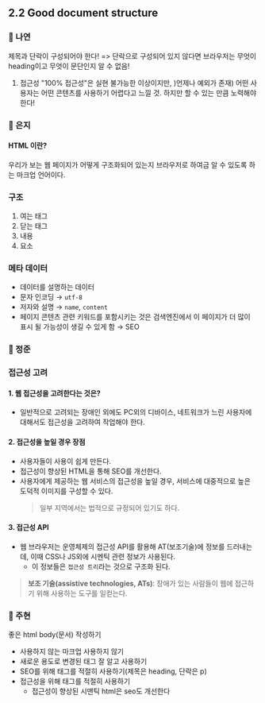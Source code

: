 ## 2.2 Good document structure

### 📝 나연

제목과 단락이 구성되어야 한다!
=> 단락으로 구성되어 있지 않다면 브라우저는 무엇이 heading이고 무엇이 문단인지 알 수 없음!

1. 접근성
   "100% 접근성"은 실현 불가능한 이상이지만, )언제나 예외가 존재) 어떤 사용자는 어떤 콘텐츠를 사용하기 어렵다고 느낄 것. 하지만 할 수 있는 만큼 노력해야 한다!

### 📝 은지
#### HTML 이란?

우리가 보는 웹 페이지가 어떻게 구조화되어 있는지 브라우저로 하여금 알 수 있도록 하는 마크업 언어이다. 

### 구조

1. 여는 태그
2. 닫는 태그
3. 내용 
4. 요소

### 메타 데이터 <META>

- 데이터를 설명하는 데이터
- 문자 인코딩 → `utf-8`
- 저자와 설명 → `name`, `content`
- 페이지 콘텐츠 관련 키워드를 포함시키는 것은 검색엔진에서 이 페이지가 더 많이 표시 될 가능성이 생길 수 있게 함  → SEO

### 📝 정준

### 접근성 고려

#### 1. 웹 접근성을 고려한다는 것은?

- 일반적으로 고려되는 장애인 외에도 PC외의 디바이스, 네트워크가 느린 사용자에 대해서도 접근성을 고려하여 작업해야 한다.

#### 2. 접근성을 높일 경우 장점

- 사용자들이 사용이 쉽게 만든다.
- 접근성이 향상된 HTML을 통해 SEO를 개선한다.
- 사용자에게 제공하는 웹 서비스의 접근성을 높일 경우, 서비스에 대중적으로 높은 도덕적 이미지를 구성할 수 있다.
  > 일부 지역에서는 법적으로 규정되어 있기도 하다.

#### 3. 접근성 API

- 웹 브라우저는 운영체제의 접근성 API를 활용해 AT(보조기술)에 정보를 드러내는데, 이때 CSS나 JS외에 시멘틱 관련 정보가 사용된다.
  - 이 정보들은 `접근성 트리`라는 것으로 구조화 된다.

> **보조 기술(assistive technologies, ATs)**: 장애가 있는 사람들이 웹에 접근하기 위해 사용하는 도구를 일컫는다.

### 📝 주현

좋은 html body(문서) 작성하기

- 사용하지 않는 마크업 사용하지 않기
- 새로운 용도로 변경된 태그 잘 알고 사용하기
- SEO를 위해 태그를 적절히 사용하기(제목은 heading, 단락은 p)
- 접근성을 위해 태그를 적절히 사용하기
  - 접근성이 향상된 시맨틱 html은 seo도 개선한다
